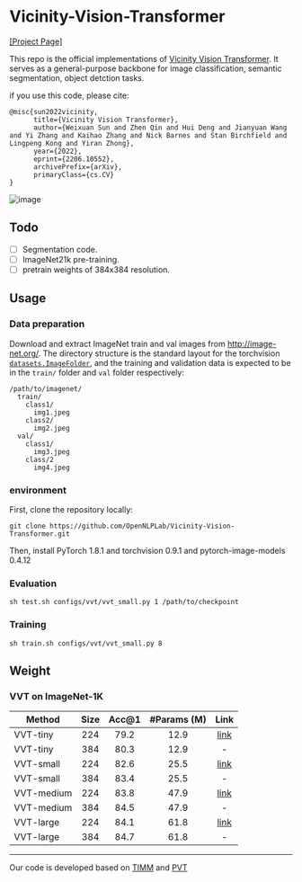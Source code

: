 # Vicinity-Vision-Transformer

[[Project Page]](https://opennlplab.github.io/vvt/)

This repo is the official implementations of [Vicinity Vision Transformer](https://arxiv.org/abs/2206.10552).
It serves as a general-purpose backbone for image classification, semantic segmentation, object detction tasks. 

if you use this code, please cite:

```
@misc{sun2022vicinity,
      title={Vicinity Vision Transformer}, 
      author={Weixuan Sun and Zhen Qin and Hui Deng and Jianyuan Wang and Yi Zhang and Kaihao Zhang and Nick Barnes and Stan Birchfield and Lingpeng Kong and Yiran Zhong},
      year={2022},
      eprint={2206.10552},
      archivePrefix={arXiv},
      primaryClass={cs.CV}
}
```

![image](https://user-images.githubusercontent.com/13931546/175231586-5e7c46f3-29a2-4497-9ddf-bc40aeee88b3.png)


## Todo
- [ ] Segmentation code.
- [ ] ImageNet21k pre-training.
- [ ] pretrain weights of 384x384 resolution.

## Usage
### Data preparation

Download and extract ImageNet train and val images from http://image-net.org/.
The directory structure is the standard layout for the torchvision [`datasets.ImageFolder`](https://pytorch.org/docs/stable/torchvision/datasets.html#imagefolder), and the training and validation data is expected to be in the `train/` folder and `val` folder respectively:

```
/path/to/imagenet/
  train/
    class1/
      img1.jpeg
    class2/
      img2.jpeg
  val/
    class1/
      img3.jpeg
    class/2
      img4.jpeg
```

### environment
First, clone the repository locally:
```
git clone https://github.com/OpenNLPLab/Vicinity-Vision-Transformer.git
```
Then, install PyTorch 1.8.1 and torchvision 0.9.1 and pytorch-image-models 0.4.12


### Evaluation
```
sh test.sh configs/vvt/vvt_small.py 1 /path/to/checkpoint
```

### Training
```
sh train.sh configs/vvt/vvt_small.py 8 
```


## Weight
### VVT on ImageNet-1K

| Method           | Size | Acc@1 | #Params (M) | Link |
|------------------|:----:|:-----:|:-----------:|:-----:|
| VVT-tiny          |  224 |  79.2 |     12.9    | [link](https://1drv.ms/u/s!Ak3sXyXVg781gtRFwwHih3Yu9G3FGg?e=yHKvuc)    |
| VVT-tiny          |  384 |  80.3 |     12.9    |  -   |
| VVT-small        |  224 |  82.6 |     25.5    |   [link](https://1drv.ms/u/s!Ak3sXyXVg781gtREWfCdlLJVy1IgpA?e=l4h3Wi)   |
| VVT-small        |  384 |  83.4 |     25.5    |   -   |
| VVT-medium       |  224 |  83.8 |     47.9    |   [link](https://1drv.ms/u/s!Ak3sXyXVg781gtRG4lD_uEVyj7cPYw?e=ihjjtO)   |
| VVT-medium        |  384 |  84.5 |     47.9    |   -   |
| VVT-large        |  224 |  84.1 |     61.8    |  [link](https://1drv.ms/u/s!Ak3sXyXVg781gtRHmfu0BybCZ8k1FQ?e=fLskgG)    |
| VVT-large        |  384 |  84.7 |     61.8    |   -   |








---
Our code is developed based on [TIMM](https://github.com/rwightman/pytorch-image-models) and [PVT](https://github.com/whai362/PVT)


